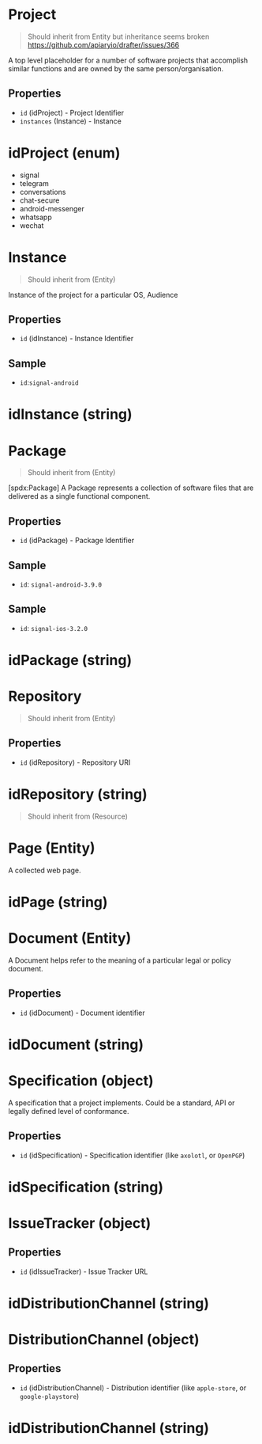 # Project

> Should inherit from Entity but inheritance seems broken https://github.com/apiaryio/drafter/issues/366

A top level placeholder for a number of software projects that accomplish similar functions and are owned by the same person/organisation.

## Properties

 - `id` (idProject) - Project Identifier
 - `instances` (Instance) - Instance

# idProject (enum)

 - signal
 - telegram
 - conversations
 - chat-secure
 - android-messenger
 - whatsapp
 - wechat

# Instance

> Should inherit from (Entity)

Instance of the project for a particular OS, Audience

## Properties

 - `id` (idInstance) - Instance Identifier

## Sample

 - `id`:`signal-android`

# idInstance (string)

# Package

> Should inherit from (Entity)

[spdx:Package] A Package represents a collection of software files that are delivered as a single functional component.

## Properties

- `id` (idPackage) - Package Identifier

## Sample

 - `id`: `signal-android-3.9.0`

## Sample

 - `id`: `signal-ios-3.2.0`

# idPackage (string)

# Repository

> Should inherit from (Entity)

## Properties

- `id` (idRepository) - Repository URI

# idRepository (string)

> Should inherit from (Resource)

# Page (Entity)

A collected web page.

# idPage (string)

# Document (Entity)

A Document helps refer to the meaning of a particular legal or policy document.

## Properties

 - `id` (idDocument) - Document identifier

# idDocument (string)

# Specification (object)

A specification that a project implements. Could be a standard, API or legally defined level of conformance.

## Properties

- `id` (idSpecification) - Specification identifier (like `axolotl`, or `OpenPGP`)

# idSpecification (string)

# IssueTracker (object)

## Properties

- `id` (idIssueTracker) - Issue Tracker URL

# idDistributionChannel (string)

# DistributionChannel (object)

## Properties

- `id` (idDistributionChannel) - Distribution identifier (like `apple-store`, or `google-playstore`)

# idDistributionChannel (string)
